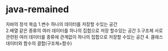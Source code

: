 # java-remained
자바의 정석 복습
1.변수 하나의 데이터를 저장할 수있는 공간<br>
2.배열 같은 종류의 여러 데이터를 하나의 집합으로 저장 할수있는 공간
3.구조체 서로 관련된 여러 데이터를 종류에 관계없이 하나의 집합으로 저장할 수있는 공간
4. 클래스 데이터와 함수의 결합(구조체+함수)
